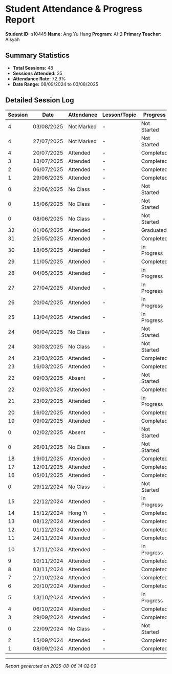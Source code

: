 # Student Attendance & Progress Report

**Student ID:** s10445
**Name:** Ang Yu Hang
**Program:** AI-2
**Primary Teacher:** Aisyah

## Summary Statistics
- **Total Sessions:** 48
- **Sessions Attended:** 35
- **Attendance Rate:** 72.9%
- **Date Range:** 08/09/2024 to 03/08/2025

## Detailed Session Log

| Session | Date | Attendance | Lesson/Topic | Progress |
|---------|------|------------|--------------|----------|
| 4 | 03/08/2025 | Not Marked | - | Not Started |
| 4 | 27/07/2025 | Not Marked | - | Not Started |
| 4 | 20/07/2025 | Attended | - | Completed |
| 3 | 13/07/2025 | Attended | - | Completed |
| 2 | 06/07/2025 | Attended | - | Completed |
| 1 | 29/06/2025 | Attended | - | Completed |
| 0 | 22/06/2025 | No Class | - | Not Started |
| 0 | 15/06/2025 | No Class | - | Not Started |
| 0 | 08/06/2025 | No Class | - | Not Started |
| 32 | 01/06/2025 | Attended | - | Graduated |
| 31 | 25/05/2025 | Attended | - | Completed |
| 30 | 18/05/2025 | Attended | - | In Progress |
| 29 | 11/05/2025 | Attended | - | Completed |
| 28 | 04/05/2025 | Attended | - | In Progress |
| 27 | 27/04/2025 | Attended | - | In Progress |
| 26 | 20/04/2025 | Attended | - | In Progress |
| 25 | 13/04/2025 | Attended | - | In Progress |
| 24 | 06/04/2025 | No Class | - | Not Started |
| 24 | 30/03/2025 | No Class | - | Not Started |
| 24 | 23/03/2025 | Attended | - | Completed |
| 23 | 16/03/2025 | Attended | - | Completed |
| 22 | 09/03/2025 | Absent | - | Not Started |
| 22 | 02/03/2025 | Attended | - | Completed |
| 21 | 23/02/2025 | Attended | - | In Progress |
| 20 | 16/02/2025 | Attended | - | Completed |
| 19 | 09/02/2025 | Attended | - | Completed |
| 0 | 02/02/2025 | Absent | - | Not Started |
| 0 | 26/01/2025 | No Class | - | Not Started |
| 18 | 19/01/2025 | Attended | - | Completed |
| 17 | 12/01/2025 | Attended | - | Completed |
| 16 | 05/01/2025 | Attended | - | Completed |
| 0 | 29/12/2024 | No Class | - | Not Started |
| 15 | 22/12/2024 | Attended | - | In Progress |
| 14 | 15/12/2024 | Hong Yi | - | Completed |
| 13 | 08/12/2024 | Attended | - | Completed |
| 12 | 01/12/2024 | Attended | - | Completed |
| 11 | 24/11/2024 | Attended | - | Completed |
| 10 | 17/11/2024 | Attended | - | In Progress |
| 9 | 10/11/2024 | Attended | - | Completed |
| 8 | 03/11/2024 | Attended | - | Completed |
| 7 | 27/10/2024 | Attended | - | Completed |
| 6 | 20/10/2024 | Attended | - | Completed |
| 5 | 13/10/2024 | Attended | - | In Progress |
| 4 | 06/10/2024 | Attended | - | Completed |
| 3 | 29/09/2024 | Attended | - | Completed |
| 0 | 22/09/2024 | No Class | - | Not Started |
| 2 | 15/09/2024 | Attended | - | Completed |
| 1 | 08/09/2024 | Attended | - | Completed |

---
*Report generated on 2025-08-06 14:02:09*